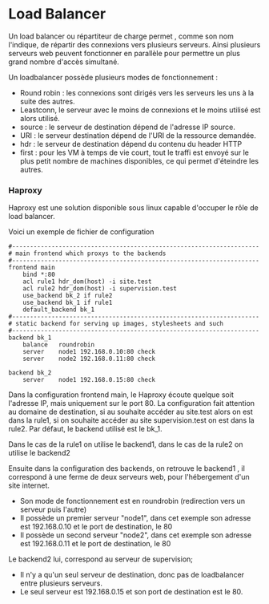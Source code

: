 # Load Balancer

Un load balancer ou répartiteur de charge permet , comme son nom l'indique, de répartir des connexions vers plusieurs serveurs.
Ainsi plusieurs serveurs web peuvent fonctionner en parallèle pour permettre un plus grand nombre d'accès simultané.

Un loadbalancer possède plusieurs modes de fonctionnement : 
  - Round robin : les connexions sont dirigés vers les serveurs les uns à la suite des autres.
  - Leastconn, le serveur avec le moins de connexions et le moins utilisé est alors utilisé.
  - source : le serveur de destination dépend de l'adresse IP source.
  - URI : le serveur destination dépend de l'URI de la ressource demandée.
  - hdr : le serveur de destination dépend du contenu du header HTTP
  - first : pour les VM à temps de vie court, tout le traffi est envoyé sur le plus petit nombre de machines disponibles, ce qui permet d'éteindre les autres.

    
### Haproxy

Haproxy est une solution disponible sous linux capable d'occuper le rôle de load balancer.

Voici un exemple de fichier de configuration 

```
#---------------------------------------------------------------------
# main frontend which proxys to the backends
#---------------------------------------------------------------------
frontend main
    bind *:80
    acl rule1 hdr_dom(host) -i site.test
    acl rule2 hdr_dom(host) -i supervision.test
    use_backend bk_2 if rule2
    use_backend bk_1 if rule1
    default_backend bk_1
#---------------------------------------------------------------------
# static backend for serving up images, stylesheets and such
#---------------------------------------------------------------------
backend bk_1
    balance   roundrobin
    server    node1 192.168.0.10:80 check
    server    node2 192.168.0.11:80 check

backend bk_2
    server    node1 192.168.0.15:80 check
```
Dans la configuration frontend main, le Haproxy écoute quelque soit l'adresse IP, mais uniquement sur le port 80.
La configuration fait attention au domaine de destination, si au souhaite accéder au site.test alors on est dans la rule1, si on souhaite accéder au site supervision.test 
on est dans la rule2. 
Par défaut, le backend utilisé est le bk_1.

Dans le cas de la rule1 on utilise le backend1, dans le cas de la rule2 on utilise le backend2

Ensuite dans la configuration des backends, on retrouve le backend1 , il correspond à une ferme de deux serveurs web, pour l'hébergement d'un site internet.
  - Son mode de fonctionnement est en roundrobin (redirection vers un serveur puis l'autre)
  - Il possède un premier serveur "node1", dans cet exemple son adresse est 192.168.0.10 et le port de destination, le 80
  - Il possède un second serveur "node2", dans cet exemple son adresse est 192.168.0.11 et le port de destination, le 80

Le backend2 lui, correspond au serveur de supervision;
  - Il n'y a qu'un seul serveur de destination, donc pas de loadbalancer entre plusieurs serveurs.
  - Le seul serveur est 192.168.0.15 et son port de destination est le 80.
